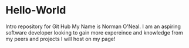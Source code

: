 # Hello-World
Intro repository for Git Hub
My Name is Norman O'Neal. I am an aspiring software developer looking to gain more expereince and knowledge from my peers and projects I will host on my page!
